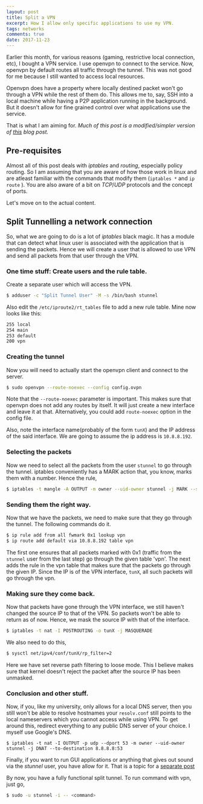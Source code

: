 ```yaml
---
layout: post
title: Split a VPN
excerpt: How I allow only specific applications to use my VPN.
tags: networks
comments: true
date: 2017-11-23
---
```


Earlier this month, for various reasons (gaming, restrictive local connection, etc), I bought a VPN service.
I use openvpn to connect to the service.
Now, openvpn by default routes all traffic through the tunnel. This was not good for me because I still wanted to
access local resources.

Openvpn does have a property where locally destined packet won't go through a VPN while the rest
of them do. This allows me to, say, SSH into a local machine while having a P2P application running in
the background. But it doesn't allow for fine grained control over what applications use the service.

That is what I am aiming for.
*Much of this post is a modified/simpler version of [this] blog post.*

## Pre-requisites
Almost all of this post deals with *iptables* and *routing*, especially policy routing. So I am assuming that you are
aware of how those work in linux and are atleast familiar with the commands that modify them (`iptables *` and `ip route` ).
You are also aware of a bit on *TCP*/*UDP* protocols and the concept of ports.

Let's move on to the actual content.

## Split Tunnelling a network connection
So, what we are going to do is a lot of *iptables* black magic. It has a module that can detect what linux user is
associated with the application that is sending the packets. Hence we will create a user that is allowed to use
VPN and send all packets from that user through the VPN.

### One time stuff: Create users and the rule table.
Create a separate user which will access the VPN.
```sh
$ adduser -c "Split Tunnel User" -M -s /bin/bash stunnel
```

Also edit the `/etc/iproute2/rt_tables` file to add a new rule table. Mine now looks like this:
```sh
255 local
254 main
253 default
200 vpn
```


### Creating the tunnel
Now you will need to actually start the openvpn client and connect to the server.
```sh
$ sudo openvpn --route-noexec --config config.ovpn
```

Note that the `--route-noexec` parameter is important. This makes sure that openvpn does not add
any routes by itself. It will just create a new interface and leave it at that.
Alternatively, you could add `route-noexec` option in the config file.

Also, note the interface name(probably of the form `tunX`) and the IP address of the said interface.
We are going to assume the ip address is `10.8.8.192`.


### Selecting the packets
Now we need to select all the packets from the user `stunnel` to go through the tunnel. iptables conveniently
has a MARK action that, you know, marks them with a number. Hence the rule,
```sh
$ iptables -t mangle -A OUTPUT -m owner --uid-owner stunnel -j MARK --set-mark 0x1
```

### Sending them the right way.
Now that we have the packets, we need to make sure that they go through the tunnel. The following commands do it.
```sh
$ ip rule add from all fwmark 0x1 lookup vpn
$ ip route add default via 10.8.8.192 table vpn
```

The first one ensures that all packets marked with 0x1 (traffic from the `stunnel` user from the last step)
go through the given table 'vpn'. The next adds the rule in the vpn table that makes sure that the packets
go through the given IP. Since the IP is of the VPN interface, `tunX`, all such packets will go through the vpn.

### Making sure they come back.
Now that packets have gone through the VPN interface, we still haven't changed the source IP to that of
the VPN. So packets won't be able to return as of now. Hence, we mask the source IP with that of the interface.
```sh
$ iptables -t nat -I POSTROUTING -o tunX -j MASQUERADE
```

We also need to do this,
```sh
$ sysctl net/ipv4/conf/tunX/rp_filter=2
```
Here we have set reverse path filtering to loose mode. This I believe makes sure that kernel doesn't reject the packet
after the source IP has been unmasked.

### Conclusion and other stuff.
Now, if you, like my university, only allows for a local DNS server, then you still won't be able to resolve hostnames
your `resolv.conf` still points to the local nameservers which you cannot access while using VPN. To get around this,
redirect everything to any public DNS server of your choice. I myself use Google's DNS.
```
$ iptables -t nat -I OUTPUT -p udp --dport 53 -m owner --uid-owner stunnel -j DNAT --to-destination 8.8.8.8:53
```

Finally, if you want to run GUI applications or anything that gives out sound via the *stunnel* user,
you have allow for it. That is a topic for a [separate post]

By now, you have a fully functional split tunnel. To run command with vpn, just go,
```sh
$ sudo -u stunnel -i -- <command>
```

[this]: https://www.htpcguides.com/force-torrent-traffic-vpn-split-tunnel-ubuntu-14-04/
[separate post]: /allow-x-pulse
